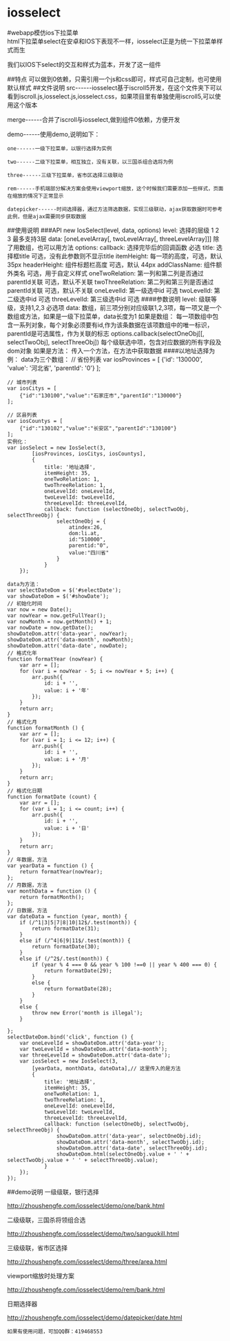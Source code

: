 # iosselect
#webapp模仿ios下拉菜单  
html下拉菜单select在安卓和IOS下表现不一样，iosselect正是为统一下拉菜单样式而生

我们以IOS下select的交互和样式为蓝本，开发了这一组件

##特点
可以做到0依赖，只需引用一个js和css即可，样式可自己定制，也可使用默认样式
##文件说明
src------iosselect基于iscroll5开发，在这个文件夹下可以看到iscroll.js,iosselect.js,iosselect.css，如果项目里有单独使用iscroll5,可以使用这个版本

merge------合并了iscroll与iosselect,做到组件0依赖，方便开发

demo------使用demo,说明如下：

    one------一级下拉菜单，以银行选择为实例
    
    two------二级下拉菜单，相互独立，没有关联，以三国杀组合选将为例
    
    three------三级下拉菜单，省市区选择三级联动
    
    rem------手机端部分解决方案会使用viewport缩放，这个时候我们需要添加一些样式，页面在缩放的情况下正常显示
    
    datepicker------时间选择器，通过方法筛选数据，实现三级联动，ajax获取数据时可参考此例，但是ajax需要同步获取数据
##使用说明
    ###API
    new IosSelect(level, data, options)
    level: 选择的层级 1 2 3 最多支持3层
	data: [oneLevelArray[, twoLevelArray[, threeLevelArray]]] 除了用数组，也可以用方法
	options:
	     callback: 选择完毕后的回调函数 必选
	     title: 选择框title  可选，没有此参数则不显示title
	     itemHeight: 每一项的高度，可选，默认 35px
	     headerHeight: 组件标题栏高度 可选，默认 44px
	     addClassName: 组件额外类名 可选，用于自定义样式
	     oneTwoRelation: 第一列和第二列是否通过parentId关联 可选，默认不关联
	     twoThreeRelation: 第二列和第三列是否通过parentId关联 可选，默认不关联
	     oneLevelId: 第一级选中id 可选
	     twoLevelId: 第二级选中id 可选
	     threeLevelId: 第三级选中id 可选
	####参数说明
	level: 级联等级，支持1,2,3 必选项
	data: 数组，前三项分别对应级联1,2,3项，每一项又是一个数组或方法，如果是一级下拉菜单，data长度为1
	    如果是数组：
	        每一项数组中包含一系列对象，每个对象必须要有id,作为该条数据在该项数组中的唯一标识，parentId是可选属性，作为关联的标志
	options.callback(selectOneObj[[, selectTwoObj], selectThreeObj]) 每个级联选中项，包含对应数据的所有字段及dom对象
	    如果是方法：
	    传入一个方法，在方法中获取数据
    ####以地址选择为例：
    data为三个数组：
    // 省份列表
    var iosProvinces = [
        {'id': '130000', 'value': '河北省', 'parentId': '0'}
    ];

    // 城市列表
    var iosCitys = [
        {"id":"130100","value":"石家庄市","parentId":"130000"}
    ];

    // 区县列表
    var iosCountys = [
        {"id":"130102","value":"长安区","parentId":"130100"}
    ];
    实例化：
    var iosSelect = new IosSelect(3, 
            [iosProvinces, iosCitys, iosCountys],
            {
                title: '地址选择',
                itemHeight: 35,
                oneTwoRelation: 1,
                twoThreeRelation: 1,
                oneLevelId: oneLevelId,
                twoLevelId: twoLevelId,
                threeLevelId: threeLevelId,
                callback: function (selectOneObj, selectTwoObj, selectThreeObj) {
                    selectOneObj = {
                        atindex:26,
                        dom:li.at,
                        id:"510000",
                        parentid:"0",
                        value:"四川省"
                    }
                }
        });
        
    data为方法：
    var selectDateDom = $('#selectDate');
    var showDateDom = $('#showDate');
    // 初始化时间
    var now = new Date();
    var nowYear = now.getFullYear();
    var nowMonth = now.getMonth() + 1;
    var nowDate = now.getDate();
    showDateDom.attr('data-year', nowYear);
    showDateDom.attr('data-month', nowMonth);
    showDateDom.attr('data-date', nowDate);
    // 格式化年
    function formatYear (nowYear) {
        var arr = [];
        for (var i = nowYear - 5; i <= nowYear + 5; i++) {
            arr.push({
                id: i + '',
                value: i + '年'
            });
        }
        return arr;
    }
    // 格式化月
    function formatMonth () {
        var arr = [];
        for (var i = 1; i <= 12; i++) {
            arr.push({
                id: i + '',
                value: i + '月'
            });
        }
        return arr;
    }
    // 格式化日期
    function formatDate (count) {
        var arr = [];
        for (var i = 1; i <= count; i++) {
            arr.push({
                id: i + '',
                value: i + '日'
            });
        }
        return arr;
    }
    // 年数据，方法
    var yearData = function () {
        return formatYear(nowYear);
    };
    // 月数据，方法
    var monthData = function () {
        return formatMonth();
    };
    // 日数据，方法
    var dateData = function (year, month) {
        if (/^1|3|5|7|8|10|12$/.test(month)) {
            return formatDate(31);
        }
        else if (/^4|6|9|11$/.test(month)) {
            return formatDate(30);
        }
        else if (/^2$/.test(month)) {
            if (year % 4 === 0 && year % 100 !==0 || year % 400 === 0) {
                return formatDate(29);
            }
            else {
                return formatDate(28);
            }
        }
        else {
            throw new Error('month is illegal');
        }
        
    };
    selectDateDom.bind('click', function () {
        var oneLevelId = showDateDom.attr('data-year');
        var twoLevelId = showDateDom.attr('data-month');
        var threeLevelId = showDateDom.attr('data-date');
        var iosSelect = new IosSelect(3, 
            [yearData, monthData, dateData],// 这里传入的是方法
            {
                title: '地址选择',
                itemHeight: 35,
                oneTwoRelation: 1,
                twoThreeRelation: 1,
                oneLevelId: oneLevelId,
                twoLevelId: twoLevelId,
                threeLevelId: threeLevelId,
                callback: function (selectOneObj, selectTwoObj, selectThreeObj) {
                    showDateDom.attr('data-year', selectOneObj.id);
                    showDateDom.attr('data-month', selectTwoObj.id);
                    showDateDom.attr('data-date', selectThreeObj.id);
                    showDateDom.html(selectOneObj.value + ' ' + selectTwoObj.value + ' ' + selectThreeObj.value);
                }
        });
    });
##demo说明
一级级联，银行选择

http://zhoushengfe.com/iosselect/demo/one/bank.html

二级级联，三国杀将领组合选

http://zhoushengfe.com/iosselect/demo/two/sanguokill.html

三级级联，省市区选择

http://zhoushengfe.com/iosselect/demo/three/area.html

viewport缩放时处理方案

http://zhoushengfe.com/iosselect/demo/rem/bank.html

日期选择器

http://zhoushengfe.com/iosselect/demo/datepicker/date.html
    
    
    如果有使用问题，可加QQ群：419468553
